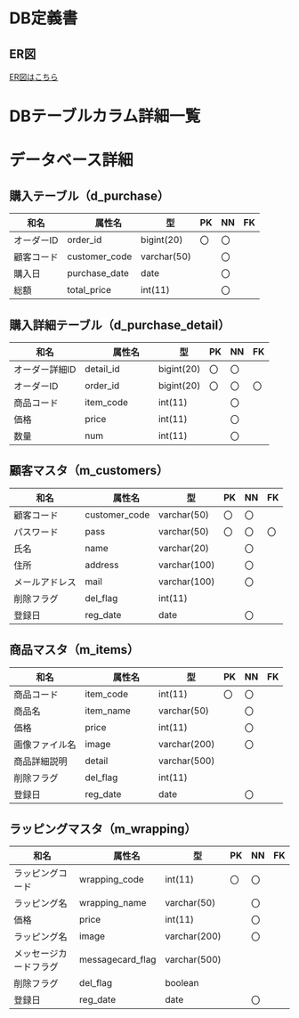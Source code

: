 # DB定義書
## ER図
[ER図はこちら](https://github.com/Aso2001369/2021sys-design/blob/main/src/md/DB2/myER.md "ER図はこちら") 

# DBテーブルカラム詳細一覧

# データベース詳細

## 購入テーブル（d_purchase）

|和名| 　　属性名 　　| 　型　 | PK | NN | FK |
|----|---------------|--------|----|----|----|
|オーダーID|order_id|bigint(20)|〇|〇||
|顧客コード|customer_code|varchar(50)||〇||
|購入日|purchase_date|date||〇||
|総額|total_price|int(11)||〇||

## 購入詳細テーブル（d_purchase_detail）

|和名| 　　属性名 　　| 　型　 | PK | NN | FK |
|----|---------------|--------|----|----|----|
|オーダー詳細ID|detail_id|bigint(20)|〇|〇||
|オーダーID|order_id|bigint(20)|〇|〇|〇|
|商品コード|item_code|int(11)||〇||
|価格|price|int(11)||〇||
|数量|num|int(11)||〇||

## 顧客マスタ（m_customers）
|和名| 　　属性名 　　| 　型　 | PK | NN | FK |
|----|---------------|--------|----|----|----|
|顧客コード|customer_code|varchar(50)|〇|〇||
|パスワード|pass|varchar(50)|〇|〇|〇|
|氏名|name|varchar(20)||〇||
|住所|address|varchar(100)||〇||
|メールアドレス|mail|varchar(100)||〇||
|削除フラグ|del_flag|int(11)||||
|登録日|reg_date|date||〇||


## 商品マスタ（m_items）
|和名| 　　属性名 　　| 　型　 | PK | NN | FK |
|----|---------------|--------|----|----|----|
|商品コード|item_code|int(11)|〇|〇||
|商品名|item_name|varchar(50)||〇||
|価格|price|int(11)||〇||
|画像ファイル名|image|varchar(200)||〇||
|商品詳細説明|detail|varchar(500)||||
|削除フラグ|del_flag|int(11)||||
|登録日|reg_date|date||〇||

## ラッピングマスタ（m_wrapping）
|和名| 　　属性名 　　| 　型　 | PK | NN | FK |
|----|---------------|--------|----|----|----|
|ラッピングコード|wrapping_code|int(11)|〇|〇||
|ラッピング名|wrapping_name|varchar(50)||〇||
|価格|price|int(11)||〇||
|ラッピング名|image|varchar(200)||〇||
|メッセージカードフラグ|messagecard_flag|varchar(500)||||
|削除フラグ|del_flag|boolean||||
|登録日|reg_date|date||〇||
